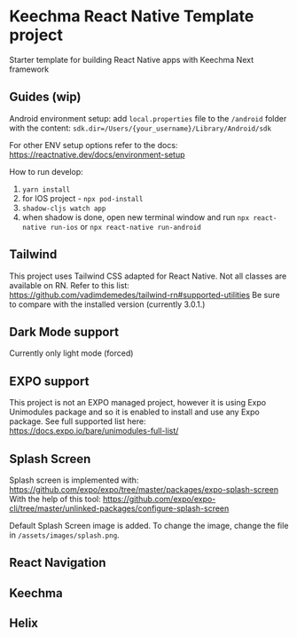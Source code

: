 # Keechma React Native Template project

Starter template for building React Native apps with Keechma Next framework

## Guides (wip)

Android environment setup:
add `local.properties` file to the `/android` folder with the content:
`sdk.dir=/Users/{your_username}/Library/Android/sdk`

For other ENV setup options refer to the docs:
https://reactnative.dev/docs/environment-setup

How to run develop:

1. `yarn install`
2. for IOS project - `npx pod-install`
3. `shadow-cljs watch app`
4. when shadow is done, open new terminal window and run `npx react-native run-ios` or `npx react-native run-android`

## Tailwind

This project uses Tailwind CSS adapted for React Native. Not all classes are available on RN.
Refer to this list: https://github.com/vadimdemedes/tailwind-rn#supported-utilities
Be sure to compare with the installed version (currently 3.0.1.)

## Dark Mode support

Currently only light mode (forced)

## EXPO support

This project is not an EXPO managed project, however it is using Expo Unimodules package and so it is enabled to install and use any Expo package.
See full supported list here:
https://docs.expo.io/bare/unimodules-full-list/

## Splash Screen

Splash screen is implemented with: https://github.com/expo/expo/tree/master/packages/expo-splash-screen
With the help of this tool: https://github.com/expo/expo-cli/tree/master/unlinked-packages/configure-splash-screen

Default Splash Screen image is added. To change the image, change the file in `/assets/images/splash.png`.

## React Navigation

## Keechma

## Helix
